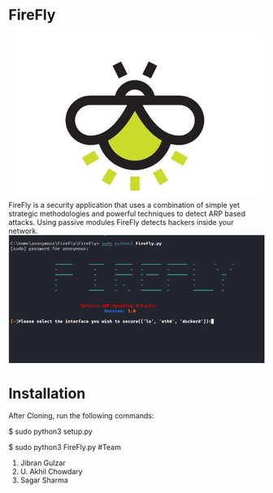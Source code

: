# FireFly 
![Alt text](imge.jpg)
FireFly is a security application that uses a combination of simple yet strategic methodologies and powerful techniques to detect ARP based attacks. Using passive modules FireFly detects hackers inside your network.
![Alt text](kali.png)
# Installation
After Cloning, run the following commands:

$ sudo python3 setup.py


$ sudo python3 FireFly.py
#Team
1. Jibran Gulzar
2. U. Akhil Chowdary
3. Sagar Sharma
